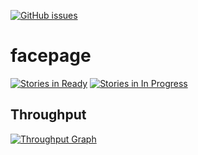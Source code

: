 [![GitHub issues](https://img.shields.io/github/issues/badges/shields.svg?style=plastic)]()
# facepage

[![Stories in Ready](https://badge.waffle.io/joanaz/facepage.png?label=ready&title=Ready&style=flat-square)](https://waffle.io/joanaz/facepage)
[![Stories in In Progress](https://badge.waffle.io/joanaz/facepage.svg?label=In%20Progress&title=In%20Progress)](http://waffle.io/joanaz/facepage) 

## Throughput
[![Throughput Graph](https://graphs.waffle.io/joanaz/facepage/throughput.svg)](https://waffle.io/joanaz/facepage/metrics) 



